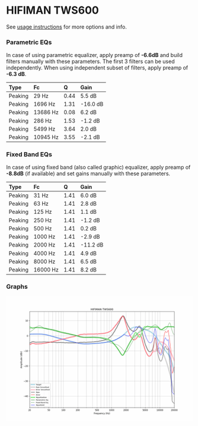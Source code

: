 # HIFIMAN TWS600
See [usage instructions](https://github.com/jaakkopasanen/AutoEq#usage) for more options and info.

### Parametric EQs
In case of using parametric equalizer, apply preamp of **-6.6dB** and build filters manually
with these parameters. The first 3 filters can be used independently.
When using independent subset of filters, apply preamp of **-6.3 dB**.

| Type    | Fc       |    Q | Gain     |
|:--------|:---------|:-----|:---------|
| Peaking | 29 Hz    | 0.44 | 5.5 dB   |
| Peaking | 1696 Hz  | 1.31 | -16.0 dB |
| Peaking | 13686 Hz | 0.08 | 6.2 dB   |
| Peaking | 286 Hz   | 1.53 | -1.2 dB  |
| Peaking | 5499 Hz  | 3.64 | 2.0 dB   |
| Peaking | 10945 Hz | 3.55 | -2.1 dB  |

### Fixed Band EQs
In case of using fixed band (also called graphic) equalizer, apply preamp of **-8.8dB**
(if available) and set gains manually with these parameters.

| Type    | Fc       |    Q | Gain     |
|:--------|:---------|:-----|:---------|
| Peaking | 31 Hz    | 1.41 | 6.0 dB   |
| Peaking | 63 Hz    | 1.41 | 2.8 dB   |
| Peaking | 125 Hz   | 1.41 | 1.1 dB   |
| Peaking | 250 Hz   | 1.41 | -1.2 dB  |
| Peaking | 500 Hz   | 1.41 | 0.2 dB   |
| Peaking | 1000 Hz  | 1.41 | -2.9 dB  |
| Peaking | 2000 Hz  | 1.41 | -11.2 dB |
| Peaking | 4000 Hz  | 1.41 | 4.9 dB   |
| Peaking | 8000 Hz  | 1.41 | 6.5 dB   |
| Peaking | 16000 Hz | 1.41 | 8.2 dB   |

### Graphs
![](./HIFIMAN%20TWS600.png)